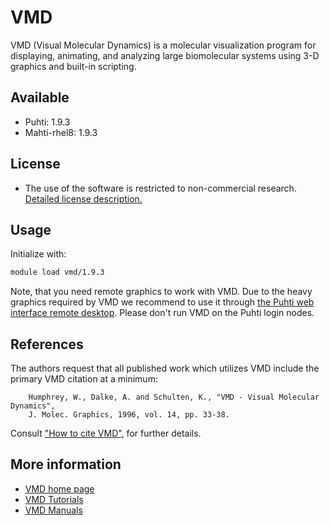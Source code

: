 # VMD

VMD (Visual Molecular Dynamics) is a molecular visualization program for displaying, animating, and analyzing large biomolecular systems using 3-D graphics and built-in scripting.

## Available

-   Puhti: 1.9.3
-   Mahti-rhel8: 1.9.3

## License

-  The use of the software is restricted to non-commercial research. [Detailed license description.](https://www.ks.uiuc.edu/Research/vmd/current/LICENSE.html)    

## Usage

Initialize with:

```bash
module load vmd/1.9.3 
```

Note, that you need remote graphics to work with VMD. Due to the heavy graphics required by VMD we recommend to use it through [the Puhti web interface remote desktop](../computing/webinterface/desktop.md). Please don't run VMD on the Puhti login nodes.

## References

 The authors request that all published work which utilizes VMD include the primary VMD citation at a minimum:

```
    Humphrey, W., Dalke, A. and Schulten, K., "VMD - Visual Molecular Dynamics", 
    J. Molec. Graphics, 1996, vol. 14, pp. 33-38. 
```

Consult ["How to cite VMD"](https://www.ks.uiuc.edu/Research/vmd/allversions/cite.html), for further details.

## More information
-   [VMD home page](http://www.ks.uiuc.edu/Research/vmd/)
-   [VMD Tutorials](http://www.ks.uiuc.edu/Research/vmd/current/docs.html#tutorials)
-   [VMD Manuals](http://www.ks.uiuc.edu/Research/vmd/current/docs.html)  

